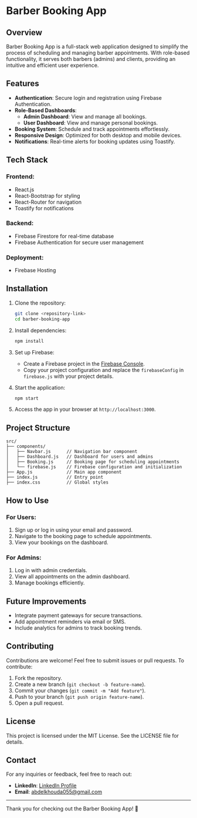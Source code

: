 # Barber Booking App

## Overview
Barber Booking App is a full-stack web application designed to simplify the process of scheduling and managing barber appointments. With role-based functionality, it serves both barbers (admins) and clients, providing an intuitive and efficient user experience.

## Features
- **Authentication**: Secure login and registration using Firebase Authentication.
- **Role-Based Dashboards**:
  - **Admin Dashboard**: View and manage all bookings.
  - **User Dashboard**: View and manage personal bookings.
- **Booking System**: Schedule and track appointments effortlessly.
- **Responsive Design**: Optimized for both desktop and mobile devices.
- **Notifications**: Real-time alerts for booking updates using Toastify.

## Tech Stack
### Frontend:
- React.js  
- React-Bootstrap for styling  
- React-Router for navigation  
- Toastify for notifications  

### Backend:
- Firebase Firestore for real-time database  
- Firebase Authentication for secure user management  

### Deployment:
- Firebase Hosting  

## Installation
1. Clone the repository:
   ```bash
   git clone <repository-link>
   cd barber-booking-app
   ```

2. Install dependencies:
   ```bash
   npm install
   ```

3. Set up Firebase:
   - Create a Firebase project in the [Firebase Console](https://console.firebase.google.com/).
   - Copy your project configuration and replace the `firebaseConfig` in `firebase.js` with your project details.

4. Start the application:
   ```bash
   npm start
   ```

5. Access the app in your browser at `http://localhost:3000`.

## Project Structure
```
src/
├── components/
│   ├── Navbar.js      // Navigation bar component
│   ├── Dashboard.js   // Dashboard for users and admins
│   ├── Booking.js     // Booking page for scheduling appointments
│   └── firebase.js    // Firebase configuration and initialization
├── App.js             // Main app component
├── index.js           // Entry point
├── index.css          // Global styles
```

## How to Use
### For Users:
1. Sign up or log in using your email and password.
2. Navigate to the booking page to schedule appointments.
3. View your bookings on the dashboard.

### For Admins:
1. Log in with admin credentials.
2. View all appointments on the admin dashboard.
3. Manage bookings efficiently.

## Future Improvements
- Integrate payment gateways for secure transactions.
- Add appointment reminders via email or SMS.
- Include analytics for admins to track booking trends.

## Contributing
Contributions are welcome! Feel free to submit issues or pull requests. To contribute:
1. Fork the repository.
2. Create a new branch (`git checkout -b feature-name`).
3. Commit your changes (`git commit -m "Add feature"`).
4. Push to your branch (`git push origin feature-name`).
5. Open a pull request.

## License
This project is licensed under the MIT License. See the LICENSE file for details.

## Contact
For any inquiries or feedback, feel free to reach out:
- **LinkedIn**: [LinkedIn Profile](https://www.linkedin.com/in/abdel-khouda-502b03253)
- **Email**: [abdelkhouda055@gmail.com](mailto:abdelkhouda055@gmail.com)

---

Thank you for checking out the Barber Booking App! 🚀
